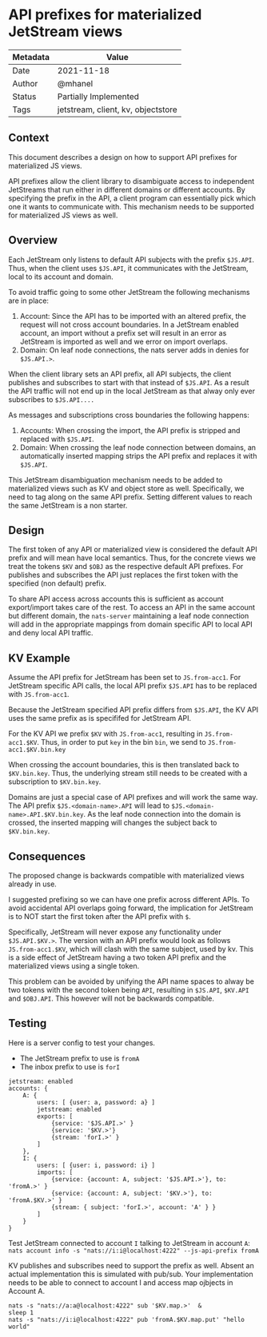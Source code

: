 # API prefixes for materialized JetStream views

|Metadata|Value|
|--------|-----|
|Date    |2021-11-18|
|Author  |@mhanel|
|Status  |Partially Implemented|
|Tags    |jetstream, client, kv, objectstore |

## Context

This document describes a design on how to support API prefixes for materialized JS views.

API prefixes allow the client library to disambiguate access to independent JetStreams that run either in different domains or different accounts.
By specifying the prefix in the API, a client program can essentially pick which one it wants to communicate with.
This mechanism needs to be supported for materialized JS views as well.

## Overview

Each JetStream only listens to default API subjects with the prefix `$JS.API`.
Thus, when the client uses `$JS.API`, it communicates with the JetStream, local to its account and domain.

To avoid traffic going to some other JetStream the following mechanisms are in place:
1. Account: Since the API has to be imported with an altered prefix, the request will not cross account boundaries.
    In a JetStream enabled account, an import without a prefix set will result in an error as JetStream is imported as well and we error on import overlaps.
2. Domain: On leaf node connections, the nats server adds in denies for `$JS.API.>`.

When the client library sets an API prefix, all API subjects, the client publishes and subscribes to start with that instead of `$JS.API`.
As a result the API traffic will not end up in the local JetStream as that alway only ever subscribes to `$JS.API....`

As messages and subscriptions cross boundaries the following happens:
1. Accounts: When crossing the import, the API prefix is stripped and replaced with `$JS.API`.
2. Domain: When crossing the leaf node connection between domains, an automatically inserted mapping strips the API prefix and replaces it with `$JS.API`.

This JetStream disambiguation mechanism needs to be added to materialized views such as KV and object store as well.
Specifically, we need to tag along on the same API prefix.
Setting different values to reach the same JetStream is a non starter.

## Design

The first token of any API or materialized view is considered the default API prefix and will mean have local semantics.
Thus, for the concrete views we treat the tokens `$KV` and `$OBJ` as the respective default API prefixes.
For publishes and subscribes the API just replaces the first token with the specified (non default) prefix.

To share API access across accounts this is sufficient as account export/import takes care of the rest.
To access an API in the same account but different domain, the `nats-server` maintaining a leaf node connection will add in the appropriate mappings from domain specific API to local API and deny local API traffic.

## KV Example

Assume the API prefix for JetStream has been set to `JS.from-acc1`.
For JetStream specific API calls, the local API prefix `$JS.API` has to be replaced with `JS.from-acc1`.

Because the JetStream specified API prefix differs from `$JS.API`, the KV API uses the same prefix as is specififed for JetStream API.

For the KV API we prefix `$KV` with `JS.from-acc1`, resulting in `JS.from-acc1.$KV`.
Thus, in order to put `key` in the bin `bin`, we send to `JS.from-acc1.$KV.bin.key`

When crossing the account boundaries, this is then translated back to `$KV.bin.key`.
Thus, the underlying stream still needs to be created with a subscription to `$KV.bin.key`.

Domains are just a special case of API prefixes and will work the same way.
The API prefix `$JS.<domain-name>.API` will lead to `$JS.<domain-name>.API.$KV.bin.key`.
As the leaf node connection into the domain is crossed, the inserted mapping will changes the subject back to `$KV.bin.key`.

## Consequences

The proposed change is backwards compatible with materialized views already in use.

I suggested prefixing so we can have one prefix across different APIs.
To avoid accidental API overlaps going forward, the implication for JetStream is to NOT start the first token after the API prefix with `$`.

Specifically, JetStream will never expose any functionality under `$JS.API.$KV.>`.
The version with an API prefix would look as follows `JS.from-acc1.$KV`, which will clash with the same subject, used by kv.
This is a side effect of JetStream having a two token API prefix and the materialized views using a single token.

This problem can be avoided by unifying the API name spaces to alway be two tokens with the second token being `API`, resulting in `$JS.API`, `$KV.API` and `$OBJ.API`.
This however will not be backwards compatible.

## Testing

Here is a server config to test your changes.
* The JetStream prefix to use is `fromA`
* The inbox prefix to use is `forI`

```
jetstream: enabled
accounts: {
    A: {
        users: [ {user: a, password: a} ]
        jetstream: enabled
        exports: [
            {service: '$JS.API.>' }
            {service: '$KV.>'}
            {stream: 'forI.>' }
        ]
    },
    I: {
        users: [ {user: i, password: i} ]
        imports: [
            {service: {account: A, subject: '$JS.API.>'}, to: 'fromA.>' }
            {service: {account: A, subject: '$KV.>'}, to: 'fromA.$KV.>' }
            {stream: { subject: 'forI.>', account: 'A' } }
        ]
    }
}
```

Test JetStream connected to account `I` talking to JetStream in account `A`: `nats account info -s "nats://i:i@localhost:4222" --js-api-prefix fromA`

KV publishes and subscribes need to support the prefix as well.
Absent an actual implementation this is simulated with pub/sub.
Your implementation needs to be able to connect to account I and access map ojbjects in Account A.

```
nats -s "nats://a:a@localhost:4222" sub '$KV.map.>'  &
sleep 1
nats -s "nats://i:i@localhost:4222" pub 'fromA.$KV.map.put' "hello world"
```
